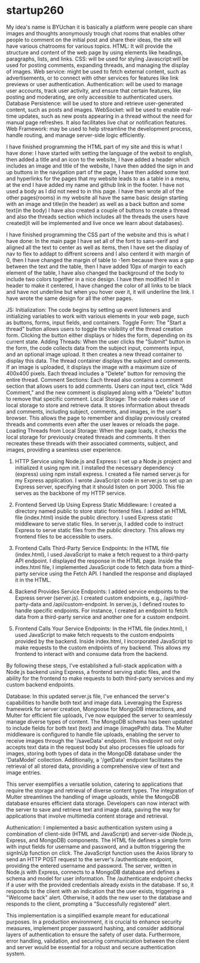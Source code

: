 # startup260
My idea's name is BYUchan it is basically a platform were people can share images and thoughts anonymously trough chat rooms that enables other people to comment on the initial post and share their ideas, the site will have various chatrooms for various topics.
HTML: It will provide the structure and content of the web page by using elements like headings, paragraphs, lists, and links.
CSS: will be used for styling
Javascript:will be used for posting comments, expanding threads, and managing the display of images.
Web service: might be used to fetch external content, such as advertisements, or to connect with other services for features like link previews or user authentication.
Authentication: will be used to manage user accounts, track user activity, and ensure that certain features, like posting and moderating, are only accessible to authenticated users.
Database Persistence: will be used to store and retrieve user-generated content, such as posts and images. 
WebSocket: will be used to enable real-time updates, such as new posts appearing in a thread without the need for manual page refreshes. It also facilitates live chat or notification features.
Web Framework: may be used to help streamline the development process, handle routing, and manage server-side logic efficiently.

I have finished programming the HTML part of my site and this is what I have done:
I have started with setting the language of the websit to english, then added a title and an icon to the website, I have added a header which includes an image and title of the website, I have then added the sign in and up buttons in the navigation part of the page, I have then added some text and hyperlinks for the pages that my website leads to as a table in a menu, at the end I have added my name and github link in the footer. I have not used a body as I did not need to in this page.
I have then wrote all of the other pages(rooms) in my website all have the same basic design starting with an image and title(in the header) as well as a back button and some text(in the body) I have also created a couple of buttons to create a thread and also the threads section which includes all the threads the users have created(it will be implemented and live once we learn about databases).

I have finished programming the CSS part of the website and this is what I have done:
 In the main page I have set all of the font to sans-serif and aligned all the text to center as well as items, then I have set the display of nav to flex to addapt to diffrent screens and I also centerd it with margin of 0, then I have changed the margin of table to -1em because there was a gap between the text and the table, then I have added 10px of margin to each element of the table, I have also changed the background of the body to include two colors together in a nice design. I have then modified h1 in header to make it centered, I have changed the color of all links to be black and have not underline but when you hover over it, it will underline the link.
 I have wrote the same design for all the other pages.  

JS:
Initialization: The code begins by setting up event listeners and initializing variables to work with various elements in your web page, such as buttons, forms, input fields, and containers.
Toggle Form: The "Start a thread" button allows users to toggle the visibility of the thread creation form. Clicking the button either displays or hides the form, depending on its current state.
Adding Threads: When the user clicks the "Submit" button in the form, the code collects data from the subject input, comments input, and an optional image upload. It then creates a new thread container to display this data.
The thread container displays the subject and comments.
If an image is uploaded, it displays the image with a maximum size of 400x400 pixels.
Each thread includes a "Delete" button for removing the entire thread.
Comment Sections: Each thread also contains a comment section that allows users to add comments. Users can input text, click "Add Comment," and the new comment is displayed along with a "Delete" button to remove that specific comment.
Local Storage: The code makes use of local storage to store and retrieve data. It stores information about threads and comments, including subject, comments, and images, in the user's browser. This allows the page to remember and display previously created threads and comments even after the user leaves or reloads the page.
Loading Threads from Local Storage: When the page loads, it checks the local storage for previously created threads and comments. It then recreates these threads with their associated comments, subject, and images, providing a seamless user experience.


1. HTTP Service using Node.js and Express:
I set up a Node.js project and initialized it using npm init.
I installed the necessary dependency (express) using npm install express.
I created a file named server.js for my Express application.
I wrote JavaScript code in server.js to set up an Express server, specifying that it should listen on port 3000. This file serves as the backbone of my HTTP service.

2. Frontend Served Up Using Express Static Middleware:
I created a directory named public to store static frontend files.
I added an HTML file (index.html) inside the public directory.
I used Express static middleware to serve static files.
In server.js, I added code to instruct Express to serve static files from the public directory. This allows my frontend files to be accessible to users.

3. Frontend Calls Third-Party Service Endpoints:
In the HTML file (index.html), I used JavaScript to make a fetch request to a third-party API endpoint.
I displayed the response in the HTML page.
Inside the index.html file, I implemented JavaScript code to fetch data from a third-party service using the Fetch API. I handled the response and displayed it in the HTML.

4. Backend Provides Service Endpoints:
I added service endpoints to the Express server (server.js).
I created custom endpoints, e.g., /api/third-party-data and /api/custom-endpoint.
In server.js, I defined routes to handle specific endpoints. For instance, I created an endpoint to fetch data from a third-party service and another one for a custom endpoint.

5. Frontend Calls Your Service Endpoints:
In the HTML file (index.html), I used JavaScript to make fetch requests to the custom endpoints provided by the backend.
Inside index.html, I incorporated JavaScript to make requests to the custom endpoints of my backend. This allows my frontend to interact with and consume data from the backend.

By following these steps, I've established a full-stack application with a Node.js backend using Express, a frontend serving static files, and the ability for the frontend to make requests to both third-party services and my custom backend endpoints.



Database:
In this updated server.js file, I've enhanced the server's capabilities to handle both text and image data. Leveraging the Express framework for server creation, Mongoose for MongoDB interactions, and Multer for efficient file uploads, I've now equipped the server to seamlessly manage diverse types of content. The MongoDB schema has been updated to include fields for both text (text) and image (imagePath) data. The Multer middleware is configured to handle file uploads, enabling the server to receive images through the '/saveData' endpoint. This endpoint not only accepts text data in the request body but also processes file uploads for images, storing both types of data in the MongoDB database under the 'DataModel' collection. Additionally, a '/getData' endpoint facilitates the retrieval of all stored data, providing a comprehensive view of text and image entries.

This server exemplifies a versatile solution, catering to applications that require the storage and retrieval of diverse content types. The integration of Multer streamlines the handling of image uploads, while the MongoDB database ensures efficient data storage. Developers can now interact with the server to save and retrieve text and image data, paving the way for applications that involve multimedia content storage and retrieval.



Authenication:
I implemented a basic authentication system using a combination of client-side (HTML and JavaScript) and server-side (Node.js, Express, and MongoDB) components. The HTML file defines a simple form with input fields for username and password, and a button triggering the signInUp function on click. The JavaScript function uses the Axios library to send an HTTP POST request to the server's /authenticate endpoint, providing the entered username and password. The server, written in Node.js with Express, connects to a MongoDB database and defines a schema and model for user information. The /authenticate endpoint checks if a user with the provided credentials already exists in the database. If so, it responds to the client with an indication that the user exists, triggering a "Welcome back" alert. Otherwise, it adds the new user to the database and responds to the client, prompting a "Successfully registered" alert.

This implementation is a simplified example meant for educational purposes. In a production environment, it is crucial to enhance security measures, implement proper password hashing, and consider additional layers of authentication to ensure the safety of user data. Furthermore, error handling, validation, and securing communication between the client and server would be essential for a robust and secure authentication system.
